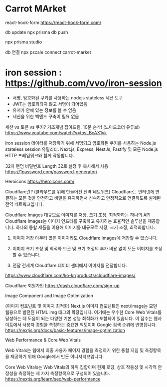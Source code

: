 # Carrot MArket

react-hook-form
https://react-hook-form.com/

db update
npx prisma db push

npx prisma studio

db 연결
npx pscale connect carrot-market

# iron session : https://github.com/vvo/iron-session

- 서명, 암호화된 쿠키를 사용하는 nodejs stateless 세션 도구
- JWT는 암호화되지 않고 서명이 되어있음
- 유저가 안에 있는 정보를 볼 수 없음
- 세션을 위한 백엔드 구축이 필요 없음

세션 vs 토큰 vs 쿠키? 기초개념 잡아드림. 10분 순삭! (노마드코더 유튜브)
https://www.youtube.com/watch?v=tosLBcAX1vk

Iron session
데이터를 저장하기 위해 서명되고 암호화된 쿠키를 사용하는 Node.js stateless session 유틸리티.
Next.js, Express, NestJs, Fastify 및 모든 Node.js HTTP 프레임워크와 함께 작동합니다.

32자 랜덤 비밀번호 Length 32로 설정 후 복사해서 사용
https://1password.com/password-generator/

Heroicons
https://heroicons.com/

Cloudflare란?
(클라우드를 위해 만들어진 전역 네트워크)
Cloudflare는 인터넷에 연결하는 모든 것을 안전하고 비밀을 유지하면서 신속하고 안정적으로 연결하도록 설계된 전역 네트워크입니다.

Cloudflare Images
대규모로 이미지를 저장, 크기 조정, 최적화하는 하나의 API
Cloudflare Images는 이미지 인프라를 구축하고 유지하는 효율적인 솔루션을 제공합니다. 하나의 통합 제품을 이용해 이미지를 대규모로 저장, 크기 조정, 최적화합니다.

1. 이미지 저장
   아무리 많은 이미지라도 Cloudflare Images에 저장할 수 있습니다.

2. 이미지 크기 조정 및 최적화
   보관 및 크기 조정의 추가 비용 없이 모든 이미지를 조정할 수 있습니다.

3. 전달
   전세계 Cloudflare 데이터 센터에서 이미지를 전달합니다.

https://www.cloudflare.com/ko-kr/products/cloudflare-images/

Cloudflare 회원가입
https://dash.cloudflare.com/sign-up

Image Component and Image Optimization

(이미지 컴포넌트 및 이미지 최적화)
Next.js 이미지 컴포넌트인 next/image는 모던 웹용으로 발전된 HTML img 태그의 확장입니다. 여기에는 우수한 Core Web Vitals를 달성하는 데 도움이 되는 다양한 기본 성능 최적화가 포함되어 있습니다. 이 점수는 웹사이트에서 사용자 경험을 측정하는 중요한 척도이며 Google 검색 순위에 반영됩니다.
https://nextjs.org/docs/basic-features/image-optimization

Web Performance & Core Web Vitals

Web Vitals는 웹에서 최종 사용자 페이지 경험을 측정하기 위한 통합 지침 및 측정항목을 제공하기 위해 Google에서 만든 이니셔티브입니다.

Core Web Vitals는 Web Vitals의 하위 집합이며 현재 로딩, 상호 작용성 및 시각적 안정성을 측정하는 세 가지 측정항목으로 구성되어 있습니다.
https://nextjs.org/learn/seo/web-performance
